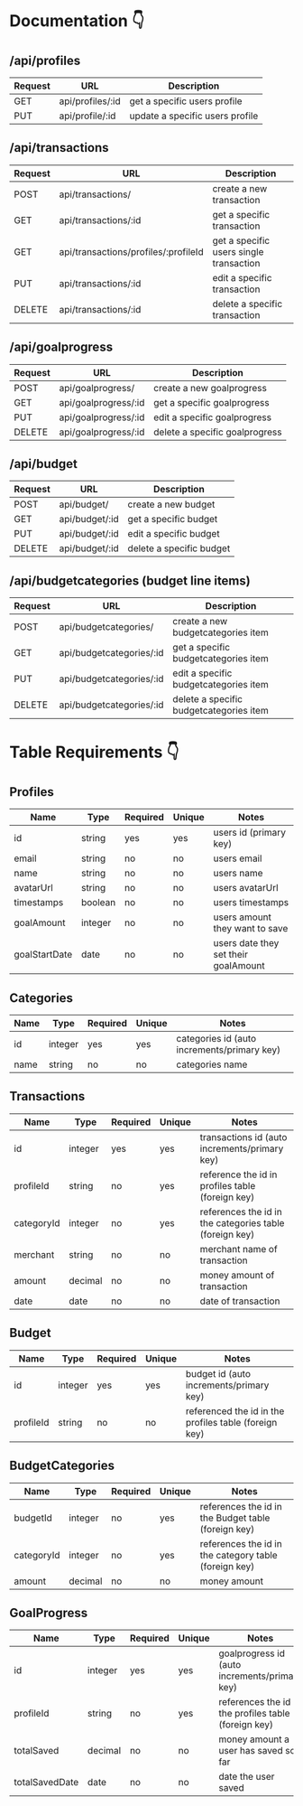 # Documentation 👇

## /api/profiles
| Request | URL | Description |
| ------- | --- | ----------- |
| GET | api/profiles/:id | get a specific users profile |
| PUT | api/profile/:id | update a specific users profile |


## /api/transactions
| Request | URL | Description |
| ------- | --- | ----------- |
| POST | api/transactions/ | create a new transaction |
| GET | api/transactions/:id | get a specific transaction |
| GET | api/transactions/profiles/:profileId | get a specific users single transaction |
| PUT | api/transactions/:id | edit a specific transaction |
| DELETE | api/transactions/:id | delete a specific transaction |


## /api/goalprogress
| Request | URL | Description |
| ------- | --- | ----------- |
| POST | api/goalprogress/ | create a new goalprogress |
| GET | api/goalprogress/:id | get a specific goalprogress |
| PUT | api/goalprogress/:id | edit a specific goalprogress |
| DELETE | api/goalprogress/:id | delete a specific goalprogress |


## /api/budget
| Request | URL | Description |
| ------- | --- | ----------- |
| POST | api/budget/ | create a new budget |
| GET | api/budget/:id | get a specific budget |
| PUT | api/budget/:id | edit a specific budget |
| DELETE | api/budget/:id | delete a specific budget |


## /api/budgetcategories (budget line items)
| Request | URL | Description |
| ------- | --- | ----------- |
| POST | api/budgetcategories/ | create a new budgetcategories item |
| GET | api/budgetcategories/:id | get a specific budgetcategories item |
| PUT | api/budgetcategories/:id | edit a specific budgetcategories item |
| DELETE | api/budgetcategories/:id | delete a specific budgetcategories item |


# Table Requirements 👇

## Profiles
| Name | Type | Required | Unique | Notes |
| ---- | ---- | -------- | ------ | ----- |
| id | string | yes | yes | users id (primary key) |
| email | string | no | no | users email |
| name | string | no | no | users name |
| avatarUrl | string | no | no | users avatarUrl |
| timestamps | boolean | no | no | users timestamps |
| goalAmount | integer | no | no | users amount they want to save |
| goalStartDate | date | no | no | users date they set their goalAmount |


## Categories
| Name | Type | Required | Unique | Notes |
| ---- | ---- | -------- | ------ | ----- |
| id | integer | yes | yes | categories id (auto increments/primary key) |
| name | string | no | no | categories name |


## Transactions
| Name | Type | Required | Unique | Notes |
| ---- | ---- | -------- | ------ | ----- |
| id | integer | yes | yes | transactions id (auto increments/primary key) |
| profileId | string | no | yes | reference the id in profiles table (foreign key) |
| categoryId | integer | no | yes | references the id in the categories table (foreign key) |
| merchant | string | no | no | merchant name of transaction |
| amount | decimal | no | no | money amount of transaction |
| date | date | no | no | date of transaction |


## Budget
| Name | Type | Required | Unique | Notes |
| ---- | ---- | -------- | ------ | ----- |
| id | integer | yes | yes | budget id (auto increments/primary key) |
| profileId | string | no | no | referenced the id in the profiles table (foreign key) |


## BudgetCategories
| Name | Type | Required | Unique | Notes |
| ---- | ---- | -------- | ------ | ----- |
| budgetId | integer | no | yes | references the id in the Budget table (foreign key) |
| categoryId | integer | no | yes | references the id in the category table (foreign key) |
| amount | decimal | no | no | money amount |


## GoalProgress
| Name | Type | Required | Unique | Notes |
| ---- | ---- | -------- | ------ | ----- |
| id | integer | yes | yes | goalprogress id (auto increments/primary key) |
| profileId | string | no | yes | references the id in the profiles table (foreign key) |
| totalSaved | decimal | no | no | money amount a user has saved so far |
| totalSavedDate | date | no | no | date the user saved |